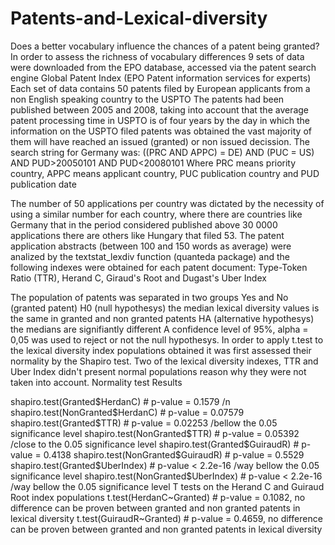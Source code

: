 # Patents-and-Lexical-diversity
Does a better vocabulary influence the chances of a patent being granted? 
In order to assess the richness of vocabulary differences 9 sets of data were downloaded from the EPO database, accessed via the patent search engine Global Patent Index (EPO Patent information services for experts)
Each set of data contains 50 patents filed by European applicants from a non English speaking country to the USPTO
The patents had been published between 2005 and 2008, taking into account that the average patent processing time in USPTO is of four years by the day in which the information on the USPTO filed patents was obtained the vast majority of them will have reached an issued (granted) or non issued decission.
The search string for Germany was:
((PRC AND APPC) = DE) AND (PUC = US) AND PUD>20050101 AND PUD<20080101
Where PRC means priority country, APPC means applicant country, PUC publication country and PUD publication date

The number of 50 applications per country was dictated by the necessity of using a similar number for each country, where there are countries like Germany that in the period considered published above 30 0000 applications there are others like Hungary that filed 53. 
The patent application abstracts (between 100 and 150 words as average) were analized by the textstat_lexdiv function (quanteda package) and the following indexes were obtained for each patent document: Type-Token Ratio (TTR), Herand C, Giraud's Root and Dugast's Uber Index

The population of patents was separated in two groups Yes and No (granted patent)
H0 (null hypothesys) the median lexical diversity values is the same in granted and non granted patents
HA (alternative hypothesys) the medians are signifiantly different
A confidence level of 95%, alpha = 0,05 was used to reject or not the null hypothesys.
In order to apply t.test to the lexical diversity index populations obtained it was first assessed their normality by the Shapiro  test.
Two of the lexical diversity indexes, TTR and Uber Index didn't present normal populations reason why they were not taken into account.
Normality test Results

shapiro.test(Granted$HerdanC) 	   #  p-value = 0.1579 /n
shapiro.test(NonGranted$HerdanC)   #  p-value = 0.07579
shapiro.test(Granted$TTR)	         #  p-value = 0.02253  /bellow the 0.05 significance level
shapiro.test(NonGranted$TTR)	     #  p-value = 0.05392  /close to the 0.05 significance level
shapiro.test(Granted$GuiraudR)	   #  p-value = 0.4138
shapiro.test(NonGranted$GuiraudR)  #  p-value = 0.5529
shapiro.test(Granted$UberIndex)    #  p-value < 2.2e-16  /way bellow the 0.05 significance level
shapiro.test(NonGranted$UberIndex) #  p-value < 2.2e-16  /way bellow the 0.05 significance level
T tests on the Herand C and Guiraud Root index populations
t.test(HerdanC~Granted)  # p-value = 0.1082, no difference can be proven between granted and non granted patents in lexical diversity
t.test(GuiraudR~Granted) # p-value = 0.4659, no difference can be proven between granted and non granted patents in lexical diversity

